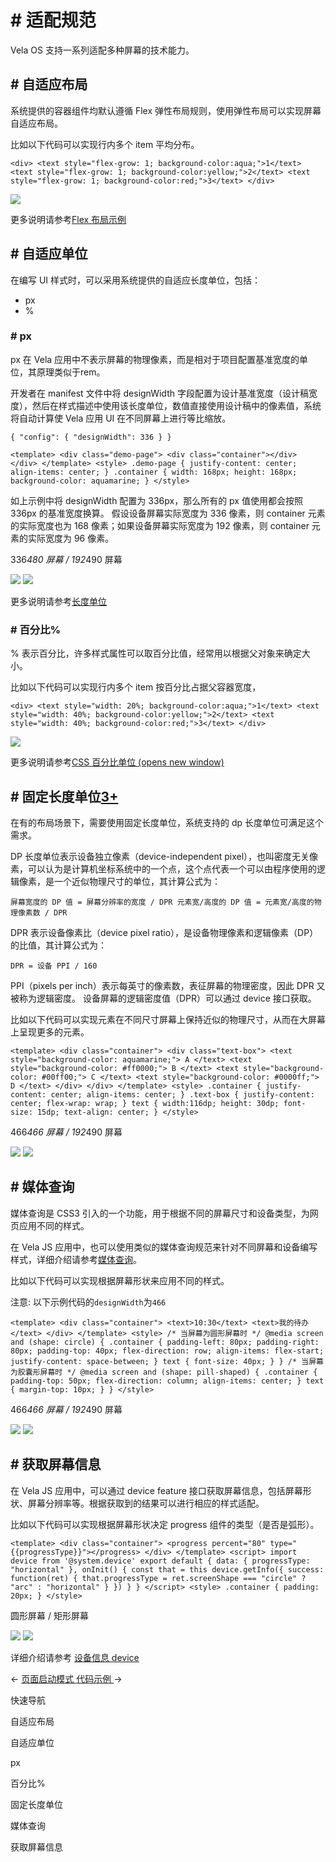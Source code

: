 <!-- 源地址: https://iot.mi.com/vela/quickapp/zh/guide/multi-screens/specs.html -->

# # 适配规范

Vela OS 支持一系列适配多种屏幕的技术能力。

## # 自适应布局

系统提供的容器组件均默认遵循 Flex 弹性布局规则，使用弹性布局可以实现屏幕自适应布局。

比如以下代码可以实现行内多个 item 平均分布。

``` <div> <text style="flex-grow: 1; background-color:aqua;">1</text> <text style="flex-grow: 1; background-color:yellow;">2</text> <text style="flex-grow: 1; background-color:red;">3</text> </div> ```

![](../../images/flex-items.3b8975ec.png)

更多说明请参考[Flex 布局示例](</vela/quickapp/zh/guide/framework/style/page-style-and-layout.html#flex-布局示例>)

## # 自适应单位

在编写 UI 样式时，可以采用系统提供的自适应长度单位，包括：

  * px
  * %

### # px

px 在 Vela 应用中不表示屏幕的物理像素，而是相对于项目配置基准宽度的单位，其原理类似于rem。

开发者在 manifest 文件中将 designWidth 字段配置为设计基准宽度（设计稿宽度），然后在样式描述中使用该长度单位，数值直接使用设计稿中的像素值，系统将自动计算使 Vela 应用 UI 在不同屏幕上进行等比缩放。

``` { "config": { "designWidth": 336 } } ```

``` <template> <div class="demo-page"> <div class="container"></div> </div> </template> <style> .demo-page { justify-content: center; align-items: center; } .container { width: 168px; height: 168px; background-color: aquamarine; } </style> ```

如上示例中将 designWidth 配置为 336px，那么所有的 px 值使用都会按照 336px 的基准宽度换算。 假设设备屏幕实际宽度为 336 像素，则 container 元素的实际宽度也为 168 像素；如果设备屏幕实际宽度为 192 像素，则 container 元素的实际宽度为 96 像素。

336*480 屏幕 / 192*490 屏幕

![](../../images/px-demo2.2c72f2b4.png) ![](../../images/px-demo1.e4708ec4.png)

更多说明请参考[长度单位](</vela/quickapp/zh/guide/framework/style/page-style-and-layout.html#长度单位>)

### # 百分比%

% 表示百分比，许多样式属性可以取百分比值，经常用以根据父对象来确定大小。

比如以下代码可以实现行内多个 item 按百分比占据父容器宽度，

``` <div> <text style="width: 20%; background-color:aqua;">1</text> <text style="width: 40%; background-color:yellow;">2</text> <text style="width: 40%; background-color:red;">3</text> </div> ```

![](../../images/percent.f4459edc.png)

更多说明请参考[CSS 百分比单位 (opens new window)](<https://developer.mozilla.org/zh-CN/docs/Web/CSS/percentage>)

## # 固定长度单位[3+](</vela/quickapp/zh/guide/version/APILevel3>)

在有的布局场景下，需要使用固定长度单位，系统支持的 dp 长度单位可满足这个需求。

DP 长度单位表示设备独立像素（device-independent pixel），也叫密度无关像素，可以认为是计算机坐标系统中的一个点，这个点代表一个可以由程序使用的逻辑像素，是一个近似物理尺寸的单位，其计算公式为：

``` 屏幕宽度的 DP 值 = 屏幕分辨率的宽度 / DPR 元素宽/高度的 DP 值 = 元素宽/高度的物理像素数 / DPR ```

DPR 表示设备像素比（device pixel ratio），是设备物理像素和逻辑像素（DP）的比值，其计算公式为：

``` DPR = 设备 PPI / 160 ```

PPI（pixels per inch）表示每英寸的像素数，表征屏幕的物理密度，因此 DPR 又被称为逻辑密度。 设备屏幕的逻辑密度值（DPR）可以通过 device 接口获取。

比如以下代码可以实现元素在不同尺寸屏幕上保持近似的物理尺寸，从而在大屏幕上呈现更多的元素。

``` <template> <div class="container"> <div class="text-box"> <text style="background-color: aquamarine;"> A </text> <text style="background-color: #ff0000;"> B </text> <text style="background-color: #00ff00;"> C </text> <text style="background-color: #0000ff;"> D </text> </div> </div> </template> <style> .container { justify-content: center; align-items: center; } .text-box { justify-content: center; flex-wrap: wrap; } text { width:116dp; height: 30dp; font-size: 15dp; text-align: center; } </style> ```

466*466 屏幕 / 192*490 屏幕

![](../../images/dp-demo1.e8ec3d24.png) ![](../../images/dp-demo2.36b01285.png)

## # 媒体查询

媒体查询是 CSS3 引入的一个功能，用于根据不同的屏幕尺寸和设备类型，为网页应用不同的样式。

在 Vela JS 应用中，也可以使用类似的媒体查询规范来针对不同屏幕和设备编写样式，详细介绍请参考[媒体查询](</vela/quickapp/zh/guide/framework/style/media-query.html>)。

比如以下代码可以实现根据屏幕形状来应用不同的样式。

注意: 以下示例代码的`designWidth`为`466`

``` <template> <div class="container"> <text>10:30</text> <text>我的待办</text> </div> </template> <style> /* 当屏幕为圆形屏幕时 */ @media screen and (shape: circle) { .container { padding-left: 80px; padding-right: 80px; padding-top: 40px; flex-direction: row; align-items: flex-start; justify-content: space-between; } text { font-size: 40px; } } /* 当屏幕为胶囊形屏幕时 */ @media screen and (shape: pill-shaped) { .container { padding-top: 50px; flex-direction: column; align-items: center; } text { margin-top: 10px; } } </style> ```

466*466 屏幕 / 192*490 屏幕

![](../../images/mediaquery-demo2.e7e97e65.png) ![](../../images/mediaquery-demo1.f4d719b5.png)

## # 获取屏幕信息

在 Vela JS 应用中，可以通过 device feature 接口获取屏幕信息，包括屏幕形状、屏幕分辨率等。根据获取到的结果可以进行相应的样式适配。

比如以下代码可以实现根据屏幕形状决定 progress 组件的类型（是否是弧形）。

``` <template> <div class="container"> <progress percent="80" type="{{progressType}}"></progress> </div> </template> <script> import device from '@system.device' export default { data: { progressType: "horizontal" }, onInit() { const that = this device.getInfo({ success: function(ret) { that.progressType = ret.screenShape === "circle" ? "arc" : "horizontal" } }) } } </script> <style> .container { padding: 20px; } </style> ```

圆形屏幕 / 矩形屏幕

![](../../images/shape-circle.e0129e63.png) ![](../../images/shape-rect.7604893f.png)

详细介绍请参考 [设备信息 device](</vela/quickapp/zh/features/basic/device.html>)

← [ 页面启动模式 ](</vela/quickapp/zh/guide/framework/other/launch-mode.html>) [ 代码示例 ](</vela/quickapp/zh/guide/multi-screens/samples.html>) → 

快速导航

自适应布局

自适应单位

px

百分比%

固定长度单位

媒体查询

获取屏幕信息
